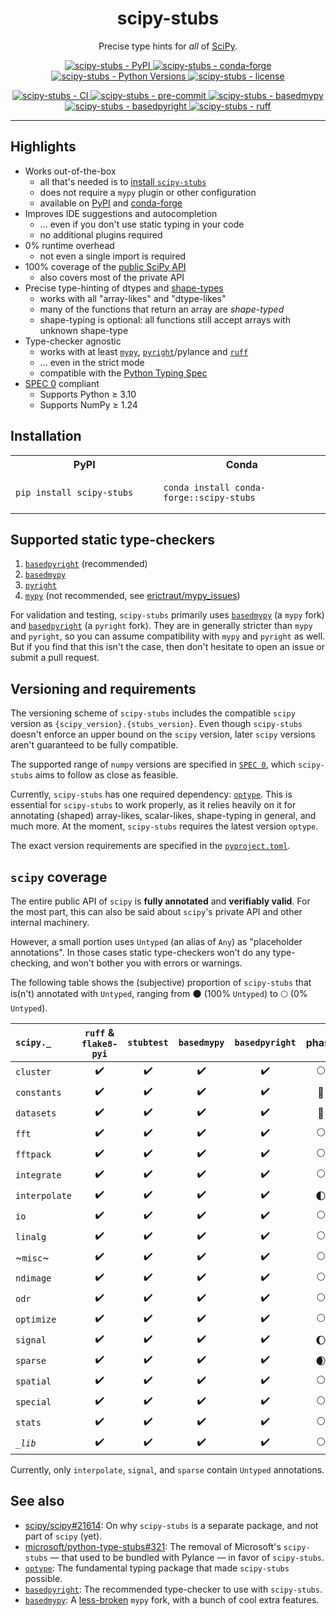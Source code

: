 <h1 align="center">scipy-stubs</h1>

<p align="center">
    Precise type hints for <i>all</i> of <a href="https://github.com/scipy/scipy">SciPy</a>.
</p>

<p align="center">
    <a href="https://pypi.org/project/scipy-stubs/">
        <img
            alt="scipy-stubs - PyPI"
            src="https://img.shields.io/pypi/v/scipy-stubs?style=flat&color=olive"
        />
    </a>
    <a href="https://anaconda.org/conda-forge/scipy-stubs">
        <img
            alt="scipy-stubs - conda-forge"
            src="https://anaconda.org/conda-forge/scipy-stubs/badges/version.svg"
        />
    </a>
    <a href="https://github.com/jorenham/scipy-stubs">
        <img
            alt="scipy-stubs - Python Versions"
            src="https://img.shields.io/pypi/pyversions/scipy-stubs?style=flat"
        />
    </a>
    <a href="https://github.com/jorenham/scipy-stubs">
        <img
            alt="scipy-stubs - license"
            src="https://img.shields.io/github/license/jorenham/scipy-stubs?style=flat"
        />
    </a>
</p>
<p align="center">
    <a href="https://github.com/jorenham/scipy-stubs/actions?query=workflow%3ACI">
        <img
            alt="scipy-stubs - CI"
            src="https://github.com/jorenham/scipy-stubs/workflows/CI/badge.svg"
        />
    </a>
    <a href="https://github.com/pre-commit/pre-commit">
        <img
            alt="scipy-stubs - pre-commit"
            src="https://img.shields.io/badge/pre--commit-enabled-teal?logo=pre-commit"
        />
    </a>
    <a href="https://github.com/KotlinIsland/basedmypy">
        <img
            alt="scipy-stubs - basedmypy"
            src="https://img.shields.io/badge/basedmypy-checked-fd9002"
        />
    </a>
    <a href="https://detachhead.github.io/basedpyright">
        <img
            alt="scipy-stubs - basedpyright"
            src="https://img.shields.io/badge/basedpyright-checked-42b983"
        />
    </a>
    <a href="https://github.com/astral-sh/ruff">
        <img
            alt="scipy-stubs - ruff"
            src="https://img.shields.io/endpoint?url=https://raw.githubusercontent.com/astral-sh/ruff/main/assets/badge/v2.json"
        />
    </a>
</p>

______________________________________________________________________

## Highlights

- Works out-of-the-box
  - all that's needed is to [install `scipy-stubs`](#installation)
  - does not require a `mypy` plugin or other configuration
  - available on [PyPI](https://pypi.org/project/scipy-stubs/) and [conda-forge](https://anaconda.org/conda-forge/scipy-stubs)
- Improves IDE suggestions and autocompletion
  - ... even if you don't use static typing in your code
  - no additional plugins required
- 0% runtime overhead
  - not even a single import is required
- 100% coverage of the [public SciPy API](https://docs.scipy.org/doc/scipy-1.14.1/reference/index.html)
  - also covers most of the private API
- Precise type-hinting of dtypes and [shape-types](https://github.com/numpy/numpy/issues/16544)
  - works with all "array-likes" and "dtype-likes"
  - many of the functions that return an array are *shape-typed*
  - shape-typing is optional: all functions still accept arrays with unknown shape-type
- Type-checker agnostic
  - works with at least [`mypy`](https://github.com/KotlinIsland/basedmypy),
    [`pyright`](https://github.com/DetachHead/basedpyright)/pylance and [`ruff`](https://github.com/astral-sh/ruff)
  - ... even in the strict mode
  - compatible with the [Python Typing Spec](https://typing.readthedocs.io/en/latest/spec/index.html)
- [SPEC 0](https://scientific-python.org/specs/spec-0000/) compliant
  - Supports Python ≥ 3.10
  - Supports NumPy ≥ 1.24

<!-- NOTE: SciPy permalinks to the following `#installation` anchor; don't modify it! -->

## Installation

<table>

<tr>
    <th width="500px">PyPI</th>
    <th width="500px">Conda</th>
</tr>

<tr>
<td>

```shell
pip install scipy-stubs
```

</td>
<td>

```shell
conda install conda-forge::scipy-stubs
```

</td>
</tr>

</table>

## Supported static type-checkers

1. [`basedpyright`](https://github.com/DetachHead/basedpyright) (recommended)
1. [`basedmypy`](https://github.com/KotlinIsland/basedmypy)
1. [`pyright`](https://pyright.readthedocs.io/en/latest/index.html)
1. [`mypy`](https://mypy.readthedocs.io/en/stable/index.html) (not recommended, see [erictraut/mypy_issues](https://github.com/erictraut/mypy_issues))

For validation and testing, `scipy-stubs` primarily uses [`basedmypy`](https://github.com/KotlinIsland/basedmypy) (a `mypy` fork)
and [`basedpyright`](https://github.com/DetachHead/basedpyright) (a `pyright` fork).
They are in generally stricter than `mypy` and `pyright`, so you can assume compatibility with `mypy` and `pyright` as well.
But if you find that this isn't the case, then don't hesitate to open an issue or submit a pull request.

## Versioning and requirements

The versioning scheme of `scipy-stubs` includes the compatible `scipy` version as `{scipy_version}.{stubs_version}`.
Even though `scipy-stubs` doesn't enforce an upper bound on the `scipy` version, later `scipy` versions aren't guaranteed to be
fully compatible.

The supported range of `numpy` versions are specified in [`SPEC 0`](https://scientific-python.org/specs/spec-0000/), which
`scipy-stubs` aims to follow as close as feasible.

Currently, `scipy-stubs` has one required dependency: [`optype`](https://github.com/jorenham/optype).
This is essential for `scipy-stubs` to work properly, as it relies heavily on it for annotating (shaped) array-likes,
scalar-likes, shape-typing in general, and much more.
At the moment, `scipy-stubs` requires the latest version `optype`.

The exact version requirements are specified in the [`pyproject.toml`](pyproject.toml).

## `scipy` coverage

The entire public API of `scipy` is **fully annotated** and **verifiably valid**.
For the most part, this can also be said about `scipy`'s private API and other internal machinery.

However, a small portion uses `Untyped` (an alias of `Any`) as "placeholder annotations".
In those cases static type-checkers won't do any type-checking, and won't bother you with errors or warnings.

The following table shows the (subjective) proportion of `scipy-stubs` that is(n't) annotated with `Untyped`, ranging
from 🌑 (100% `Untyped`) to 🌕 (0% `Untyped`).

| `scipy._`     | `ruff` & `flake8-pyi` | `stubtest` | `basedmypy` | `basedpyright` | phase |
| :------------ | :-------------------: | :--------: | :---------: | :------------: | :---: |
| `cluster`     |          ✔️           |     ✔️     |     ✔️      |       ✔️       |  🌕   |
| `constants`   |          ✔️           |     ✔️     |     ✔️      |       ✔️       |  🌝   |
| `datasets`    |          ✔️           |     ✔️     |     ✔️      |       ✔️       |  🌝   |
| `fft`         |          ✔️           |     ✔️     |     ✔️      |       ✔️       |  🌕   |
| `fftpack`     |          ✔️           |     ✔️     |     ✔️      |       ✔️       |  🌕   |
| `integrate`   |          ✔️           |     ✔️     |     ✔️      |       ✔️       |  🌕   |
| `interpolate` |          ✔️           |     ✔️     |     ✔️      |       ✔️       |  🌓   |
| `io`          |          ✔️           |     ✔️     |     ✔️      |       ✔️       |  🌕   |
| `linalg`      |          ✔️           |     ✔️     |     ✔️      |       ✔️       |  🌕   |
| ~`misc`~      |          ✔️           |     ✔️     |     ✔️      |       ✔️       |  🌕   |
| `ndimage`     |          ✔️           |     ✔️     |     ✔️      |       ✔️       |  🌕   |
| `odr`         |          ✔️           |     ✔️     |     ✔️      |       ✔️       |  🌕   |
| `optimize`    |          ✔️           |     ✔️     |     ✔️      |       ✔️       |  🌕   |
| `signal`      |          ✔️           |     ✔️     |     ✔️      |       ✔️       |  🌔   |
| `sparse`      |          ✔️           |     ✔️     |     ✔️      |       ✔️       |  🌒   |
| `spatial`     |          ✔️           |     ✔️     |     ✔️      |       ✔️       |  🌕   |
| `special`     |          ✔️           |     ✔️     |     ✔️      |       ✔️       |  🌕   |
| `stats`       |          ✔️           |     ✔️     |     ✔️      |       ✔️       |  🌕   |
| *`_lib`*      |          ✔️           |     ✔️     |     ✔️      |       ✔️       |  🌕   |

Currently, only `interpolate`, `signal`, and `sparse` contain `Untyped` annotations.

## See also

- [scipy/scipy#21614](https://github.com/scipy/scipy/issues/21614): On why `scipy-stubs` is a separate package, and not part of
  `scipy` (yet).
- [microsoft/python-type-stubs#321](https://github.com/microsoft/python-type-stubs/pull/321): The removal of Microsoft's
  `scipy-stubs` — that used to be bundled with Pylance — in favor of `scipy-stubs`.
- [`optype`](https://github.com/jorenham/optype): The fundamental typing package that made `scipy-stubs` possible.
- [`basedpyright`](https://github.com/detachhead/basedpyright): The recommended type-checker to use with `scipy-stubs`.
- [`basedmypy`](https://github.com/KotlinIsland/basedmypy): A [less-broken](https://github.com/erictraut/mypy_issues) `mypy` fork,
  with a bunch of cool extra features.
